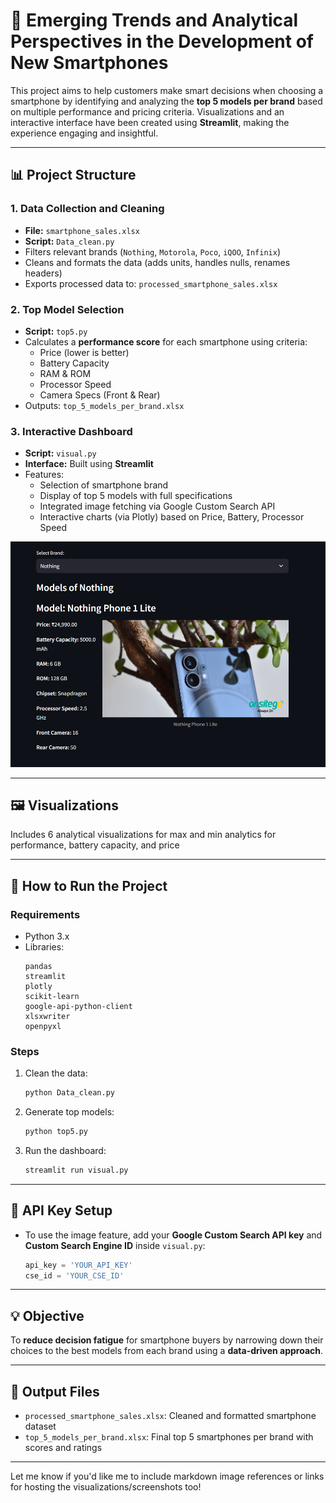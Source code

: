 # 📱 Emerging Trends and Analytical Perspectives in the Development of New Smartphones

This project aims to help customers make smart decisions when choosing a smartphone by identifying and analyzing the **top 5 models per brand** based on multiple performance and pricing criteria. Visualizations and an interactive interface have been created using **Streamlit**, making the experience engaging and insightful.

---

## 📊 Project Structure

### 1. Data Collection and Cleaning
- **File:** `smartphone_sales.xlsx`
- **Script:** `Data_clean.py`
- Filters relevant brands (`Nothing`, `Motorola`, `Poco`, `iQOO`, `Infinix`)  
- Cleans and formats the data (adds units, handles nulls, renames headers)
- Exports processed data to: `processed_smartphone_sales.xlsx`

### 2. Top Model Selection
- **Script:** `top5.py`
- Calculates a **performance score** for each smartphone using criteria:
  - Price (lower is better)
  - Battery Capacity
  - RAM & ROM
  - Processor Speed
  - Camera Specs (Front & Rear)
- Outputs: `top_5_models_per_brand.xlsx`

### 3. Interactive Dashboard
- **Script:** `visual.py`
- **Interface:** Built using **Streamlit**
- Features:
  - Selection of smartphone brand
  - Display of top 5 models with full specifications
  - Integrated image fetching via Google Custom Search API
  - Interactive charts (via Plotly) based on Price, Battery, Processor Speed

![Interface](Interface.png)

---

## 🖼️ Visualizations

Includes 6 analytical visualizations for max and min analytics for performance, battery capacity, and price

---

## 🚀 How to Run the Project

### Requirements
- Python 3.x
- Libraries:
  ```
  pandas
  streamlit
  plotly
  scikit-learn
  google-api-python-client
  xlsxwriter
  openpyxl
  ```

### Steps
1. Clean the data:
   ```bash
   python Data_clean.py
   ```
2. Generate top models:
   ```bash
   python top5.py
   ```
3. Run the dashboard:
   ```bash
   streamlit run visual.py
   ```

---

## 🔐 API Key Setup

- To use the image feature, add your **Google Custom Search API key** and **Custom Search Engine ID** inside `visual.py`:
  ```python
  api_key = 'YOUR_API_KEY'
  cse_id = 'YOUR_CSE_ID'
  ```

---

## 💡 Objective

To **reduce decision fatigue** for smartphone buyers by narrowing down their choices to the best models from each brand using a **data-driven approach**.

---

## 📁 Output Files

- `processed_smartphone_sales.xlsx`: Cleaned and formatted smartphone dataset
- `top_5_models_per_brand.xlsx`: Final top 5 smartphones per brand with scores and ratings

---

Let me know if you'd like me to include markdown image references or links for hosting the visualizations/screenshots too!
